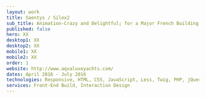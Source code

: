 ```yaml
---
layout: work
title: Saentys / Silex2
sub_title: Animation-Crazy and Delightful; for a Major French Building Project
published: false
hero: XX
desktop1: XX
desktop2: XX
mobile1: XX
mobile2: XX
order: 1
website: http://www.aqvaluxeyachts.com/
dates: April 2016 - July 2016
technologies: Responsive, HTML, CSS, JavaScript, Less, Twig, PHP, jQuery, GSAP
services: Front-End Build, Interaction Design
---
```

